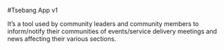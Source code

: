 #Tsebang App v1

It’s a tool used by community leaders and community members to inform/notify their communities of events/service delivery meetings and news affecting their various sections.
